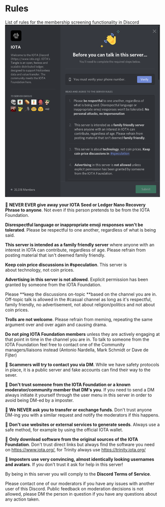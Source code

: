 # Rules
List of rules for the membership screening functionality in Discord
![Discord Membership Screening](/_resources/images/membership_screening.png)


:rotating_light: **NEVER EVER give away your IOTA Seed or Ledger Nano Recovery Phrase to anyone**. Not even if this person pretends to be from the IOTA Foundation.   

**Disrespectful language or inappropriate emoji responses won't be tolerated**. Please be respectful to one another, regardless of what is being said.

**This server is intended as a family friendly server** where anyone with an interest in IOTA can contribute, regardless of age. Please refrain from posting material that isn't deemed family friendly.  

**Keep coin price discussions in #speculation**. This server is about technology, not coin prices. 

**Advertising in this server is not allowed**. Explicit permission has been granted by someone from the IOTA Foundation.  

Please **keep the discussions on-topic **based on the channel you are in. Off-topic talk is allowed in the #casual channel as long as it's respectful, family friendly, no advertisement, not about religion/politics and not about coin prices.  

**Trolls are not welcome**. Please refrain from meming, repeating the same argument over and over again and causing drama.  

**Do not ping IOTA Foundation members** unless they are actively engaging at that point in time in the channel you are in. To talk to someone from the IOTA Foundation feel free to contact one of the Community managers/liaisons instead (Antonio Nardella, Mark Schmidt or Dave de Fijter)  

:rotating_light: **Scammers will try to contact you via DM**. While we have safety protocols in place, it is a public server and fake accounts can find their way to the sever. 

:rotating_light: **Don't trust someone from the IOTA Foundation or a known moderator/community member that DM's you**. If you need to send a DM always initiate it yourself through the user menu in this server in order to avoid being DM-ed by a imposter.  

:rotating_light: **We NEVER ask you to transfer or exchange funds**. Don't trust anyone DM-ing you with a similar request and notify the moderators if this happens.  

:rotating_light: **Don't use websites or external services to generate seeds**. Always use a safe method, for example by using the official IOTA wallet.  

:rotating_light: **Only download software from the original sources of the IOTA Foundation**. Don't trust direct links but always find the software you need on https://www.iota.org/, for Trinity always use https://trinity.iota.org/  

:rotating_light: **Imposters use very convincing, almost identically looking usernames and avatars**. If you don't trust it ask for help in this server!  

By being in this server you will comply to the **Discord Terms of Service**.  

Please contact one of our moderators if you have any issues with another user of this Discord.
Public feedback on moderation decisions is not allowed, please DM the person in question if you have any questions about any action taken.  
